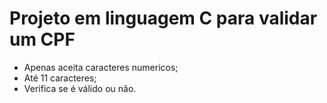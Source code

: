 # Projeto em linguagem C para validar um CPF
* Apenas aceita caracteres numericos;
* Até 11 caracteres;
* Verifica se é válido ou não.
